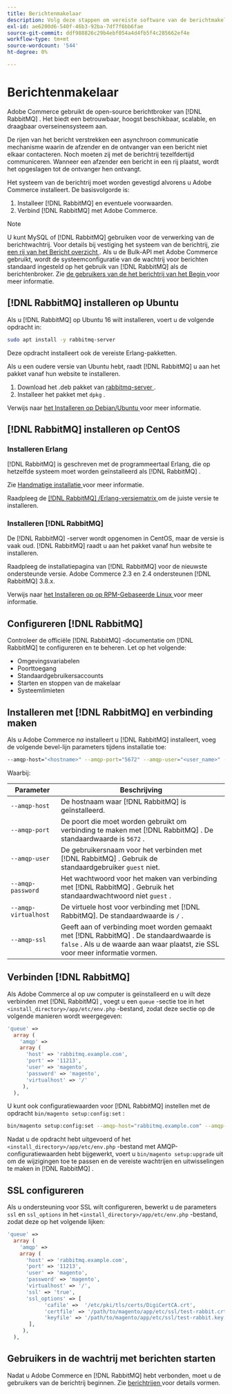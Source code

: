 ```yaml
---
title: Berichtenmakelaar
description: Volg deze stappen om vereiste software van de berichtmakelaar (zoals  [!DNL RabbitMQ]) voor op-gebouw installaties van Adobe Commerce te installeren en te vormen.
exl-id: ae6200d6-540f-46b3-92ba-7df7f6bb6fae
source-git-commit: ddf988826c29b4ebf054a4d4fb5f4c285662ef4e
workflow-type: tm+mt
source-wordcount: '544'
ht-degree: 0%

---
```


# Berichtenmakelaar

Adobe Commerce gebruikt de open-source berichtbroker van [!DNL RabbitMQ] . Het biedt een betrouwbaar, hoogst beschikbaar, scalable, en draagbaar overseinensysteem aan.

De rijen van het bericht verstrekken een asynchroon communicatie mechanisme waarin de afzender en de ontvanger van een bericht niet elkaar contacteren. Noch moeten zij met de berichtrij tezelfdertijd communiceren. Wanneer een afzender een bericht in een rij plaatst, wordt het opgeslagen tot de ontvanger hen ontvangt.

Het systeem van de berichtrij moet worden gevestigd alvorens u Adobe Commerce installeert. De basisvolgorde is:

1. Installeer [!DNL RabbitMQ] en eventuele voorwaarden.
1. Verbind [!DNL RabbitMQ] met Adobe Commerce.

>[!NOTE]
>
>U kunt MySQL of [!DNL RabbitMQ] gebruiken voor de verwerking van de berichtwachtrij. Voor details bij vestiging het systeem van de berichtrij, zie [ een rij van het Bericht overzicht ](https://developer.adobe.com/commerce/php/development/components/message-queues/). Als u de Bulk-API met Adobe Commerce gebruikt, wordt de systeemconfiguratie van de wachtrij voor berichten standaard ingesteld op het gebruik van [!DNL RabbitMQ] als de berichtenbroker. Zie [ de gebruikers van de het berichtrij van het Begin ](../../configuration/cli/start-message-queues.md) voor meer informatie.

## [!DNL RabbitMQ] installeren op Ubuntu

Als u [!DNL RabbitMQ] op Ubuntu 16 wilt installeren, voert u de volgende opdracht in:

```bash
sudo apt install -y rabbitmq-server
```

Deze opdracht installeert ook de vereiste Erlang-pakketten.

Als u een oudere versie van Ubuntu hebt, raadt [!DNL RabbitMQ] u aan het pakket vanaf hun website te installeren.

1. Download het .deb pakket van [ rabbitmq-server ](https://www.rabbitmq.com/download.html).
1. Installeer het pakket met `dpkg` .

Verwijs naar [ het Installeren op Debian/Ubuntu ](https://www.rabbitmq.com/install-debian.html) voor meer informatie.

## [!DNL RabbitMQ] installeren op CentOS

### Installeren Erlang

[!DNL RabbitMQ] is geschreven met de programmeertaal Erlang, die op hetzelfde systeem moet worden geïnstalleerd als [!DNL RabbitMQ] .

Zie [ Handmatige installatie ](https://www.erlang-solutions.com/downloads/) voor meer informatie.

Raadpleeg de [[!DNL RabbitMQ] /Erlang-versiematrix ](https://www.rabbitmq.com/which-erlang.html) om de juiste versie te installeren.

### Installeren [!DNL RabbitMQ]

De [!DNL RabbitMQ] -server wordt opgenomen in CentOS, maar de versie is vaak oud. [!DNL RabbitMQ] raadt u aan het pakket vanaf hun website te installeren.

Raadpleeg de installatiepagina van [!DNL RabbitMQ] voor de nieuwste ondersteunde versie. Adobe Commerce 2.3 en 2.4 ondersteunen [!DNL RabbitMQ] 3.8.x.

Verwijs naar [ het Installeren op op RPM-Gebaseerde Linux ](https://www.rabbitmq.com/install-rpm.html) voor meer informatie.

## Configureren [!DNL RabbitMQ]

Controleer de officiële [!DNL RabbitMQ] -documentatie om [!DNL RabbitMQ] te configureren en te beheren. Let op het volgende:

* Omgevingsvariabelen
* Poorttoegang
* Standaardgebruikersaccounts
* Starten en stoppen van de makelaar
* Systeemlimieten

## Installeren met [!DNL RabbitMQ] en verbinding maken

Als u Adobe Commerce _na_ installeert u [!DNL RabbitMQ] installeert, voeg de volgende bevel-lijn parameters tijdens installatie toe:

```bash
--amqp-host="<hostname>" --amqp-port="5672" --amqp-user="<user_name>" --amqp-password="<password>" --amqp-virtualhost="/"
```

Waarbij:

| Parameter | Beschrijving |
|--- |--- |
| `--amqp-host` | De hostnaam waar [!DNL RabbitMQ] is geïnstalleerd. |
| `--amqp-port` | De poort die moet worden gebruikt om verbinding te maken met [!DNL RabbitMQ] . De standaardwaarde is `5672` . |
| `--amqp-user` | De gebruikersnaam voor het verbinden met [!DNL RabbitMQ] . Gebruik de standaardgebruiker `guest` niet. |
| `--amqp-password` | Het wachtwoord voor het maken van verbinding met [!DNL RabbitMQ] . Gebruik het standaardwachtwoord niet `guest` . |
| `--amqp-virtualhost` | De virtuele host voor verbinding met [!DNL RabbitMQ]. De standaardwaarde is `/` . |
| `--amqp-ssl` | Geeft aan of verbinding moet worden gemaakt met [!DNL RabbitMQ] . De standaardwaarde is `false` . Als u de waarde aan waar plaatst, zie SSL voor meer informatie vormen. |

## Verbinden [!DNL RabbitMQ]

Als Adobe Commerce al op uw computer is geïnstalleerd en u wilt deze verbinden met [!DNL RabbitMQ] , voegt u een `queue` -sectie toe in het `<install_directory>/app/etc/env.php` -bestand, zodat deze sectie op de volgende manieren wordt weergegeven:

```php
'queue' =>
  array (
    'amqp' =>
    array (
      'host' => 'rabbitmq.example.com',
      'port' => '11213',
      'user' => 'magento',
      'password' => 'magento',
      'virtualhost' => '/'
     ),
  ),
```

U kunt ook configuratiewaarden voor [!DNL RabbitMQ] instellen met de opdracht `bin/magento setup:config:set` :

```bash
bin/magento setup:config:set --amqp-host="rabbitmq.example.com" --amqp-port="11213" --amqp-user="magento" --amqp-password="magento" --amqp-virtualhost="/"
```

Nadat u de opdracht hebt uitgevoerd of het `<install_directory>/app/etc/env.php` -bestand met AMQP-configuratiewaarden hebt bijgewerkt, voert u `bin/magento setup:upgrade` uit om de wijzigingen toe te passen en de vereiste wachtrijen en uitwisselingen te maken in [!DNL RabbitMQ] .

## SSL configureren

Als u ondersteuning voor SSL wilt configureren, bewerkt u de parameters `ssl` en `ssl_options` in het `<install_directory>/app/etc/env.php` -bestand, zodat deze op het volgende lijken:

```php
'queue' =>
  array (
    'amqp' =>
    array (
      'host' => 'rabbitmq.example.com',
      'port' => '11213',
      'user' => 'magento',
      'password' => 'magento',
      'virtualhost' => '/',
      'ssl' => 'true',
      'ssl_options' => [
            'cafile' =>  '/etc/pki/tls/certs/DigiCertCA.crt',
            'certfile' => '/path/to/magento/app/etc/ssl/test-rabbit.crt',
            'keyfile' => '/path/to/magento/app/etc/ssl/test-rabbit.key'
       ],
     ),
  ),
```

## Gebruikers in de wachtrij met berichten starten

Nadat u Adobe Commerce en [!DNL RabbitMQ] hebt verbonden, moet u de gebruikers van de berichtrij beginnen. Zie [ berichtrijen ](../../configuration/cli/start-message-queues.md) voor details vormen.
